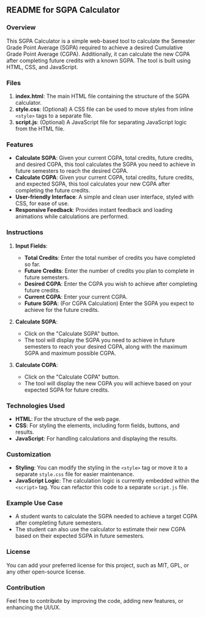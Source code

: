 ## README for SGPA Calculator

### Overview

This SGPA Calculator is a simple web-based tool to calculate the Semester Grade Point Average (SGPA) required to achieve a desired Cumulative Grade Point Average (CGPA). Additionally, it can calculate the new CGPA after completing future credits with a known SGPA. The tool is built using HTML, CSS, and JavaScript.

### Files

1. **index.html**: The main HTML file containing the structure of the SGPA calculator.
2. **style.css**: (Optional) A CSS file can be used to move styles from inline `<style>` tags to a separate file.
3. **script.js**: (Optional) A JavaScript file for separating JavaScript logic from the HTML file.

### Features

- **Calculate SGPA**: Given your current CGPA, total credits, future credits, and desired CGPA, this tool calculates the SGPA you need to achieve in future semesters to reach the desired CGPA.
- **Calculate CGPA**: Given your current CGPA, total credits, future credits, and expected SGPA, this tool calculates your new CGPA after completing the future credits.
- **User-friendly Interface**: A simple and clean user interface, styled with CSS, for ease of use.
- **Responsive Feedback**: Provides instant feedback and loading animations while calculations are performed.

### Instructions

1. **Input Fields**:
   - **Total Credits**: Enter the total number of credits you have completed so far.
   - **Future Credits**: Enter the number of credits you plan to complete in future semesters.
   - **Desired CGPA**: Enter the CGPA you wish to achieve after completing future credits.
   - **Current CGPA**: Enter your current CGPA.
   - **Future SGPA**: (For CGPA Calculation) Enter the SGPA you expect to achieve for the future credits.

2. **Calculate SGPA**:
   - Click on the "Calculate SGPA" button.
   - The tool will display the SGPA you need to achieve in future semesters to reach your desired CGPA, along with the maximum SGPA and maximum possible CGPA.

3. **Calculate CGPA**:
   - Click on the "Calculate CGPA" button.
   - The tool will display the new CGPA you will achieve based on your expected SGPA for future credits.

### Technologies Used

- **HTML**: For the structure of the web page.
- **CSS**: For styling the elements, including form fields, buttons, and results.
- **JavaScript**: For handling calculations and displaying the results.

### Customization

- **Styling**: You can modify the styling in the `<style>` tag or move it to a separate `style.css` file for easier maintenance.
- **JavaScript Logic**: The calculation logic is currently embedded within the `<script>` tag. You can refactor this code to a separate `script.js` file.

### Example Use Case

- A student wants to calculate the SGPA needed to achieve a target CGPA after completing future semesters.
- The student can also use the calculator to estimate their new CGPA based on their expected SGPA in future semesters.

### License

You can add your preferred license for this project, such as MIT, GPL, or any other open-source license.

### Contribution

Feel free to contribute by improving the code, adding new features, or enhancing the UI/UX.

